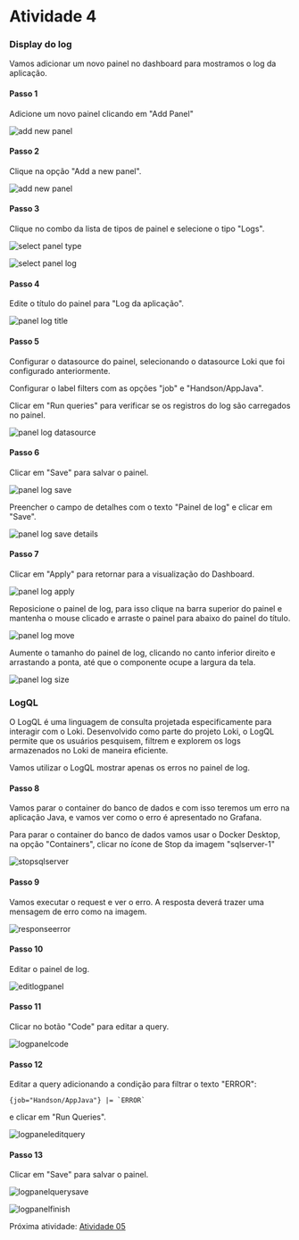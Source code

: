 # Atividade 4

### Display do log

Vamos adicionar um novo painel no dashboard para mostramos o log da aplicação.

#### Passo 1

Adicione um novo painel clicando em "Add Panel"

![add new panel](images/grafanaaddpanel.png)

#### Passo 2

Clique na opção "Add a new panel".

![add new panel](images/grafanaaddpanel2.png)

#### Passo 3

Clique no combo da lista de tipos de painel e selecione o tipo "Logs".

![select panel type](images/grafanaselectpaneltype.png)

![select panel log](images/grafanaselectpanellog.png)

#### Passo 4

Edite o título do painel para "Log da aplicação".

![panel log title](images/panellogtitle.png)

#### Passo 5

Configurar o datasource do painel, selecionando o datasource Loki que foi configurado anteriormente.

Configurar o label filters com as opções "job" e "Handson/AppJava".

Clicar em "Run queries" para verificar se os registros do log são carregados no painel.

![panel log datasource](images/panellogdatasource.png)

#### Passo 6

Clicar em "Save" para salvar o painel.

![panel log save](images/panellogsave.png)

Preencher o campo de detalhes com o texto "Painel de log" e clicar em "Save".

![panel log save details](images/panellogsavedetails.png)

#### Passo 7

Clicar em "Apply" para retornar para a visualização do Dashboard.

![panel log apply](images/panellogapply.png)

Reposicione o painel de log, para isso clique na barra superior do painel e mantenha o mouse clicado e arraste o painel para abaixo do painel do título.

![panel log move](images/panellogmove.png)

Aumente o tamanho do painel de log, clicando no canto inferior direito e arrastando a ponta, até que o componente ocupe a largura da tela.

![panel log size](images/panellogsize.png)

### LogQL

O LogQL é uma linguagem de consulta projetada especificamente para interagir com o Loki. Desenvolvido como parte do projeto Loki, o LogQL permite que os usuários pesquisem, filtrem e explorem os logs armazenados no Loki de maneira eficiente.

Vamos utilizar o LogQL mostrar apenas os erros no painel de log.

#### Passo 8
Vamos parar o container do banco de dados e com isso teremos um erro na aplicação Java, e vamos ver como o erro é apresentado no Grafana.

Para parar o container do banco de dados vamos usar o Docker Desktop, na opção "Containers", clicar no ícone de Stop da imagem "sqlserver-1"

![stopsqlserver](images/stopsqlserver.png)

#### Passo 9
Vamos executar o request e ver o erro. A resposta deverá trazer uma mensagem de erro como na imagem.

![responseerror](images/requesthttpresponseerror.png)

#### Passo 10
Editar o painel de log.

![editlogpanel](images/panellogedit.png)

#### Passo 11
Clicar no botão "Code" para editar a query.

![logpanelcode](images/panellogcode.png)

#### Passo 12
Editar a query adicionando a condição para filtrar o texto "ERROR":

```code
{job="Handson/AppJava"} |= `ERROR` 
```

 e clicar em "Run Queries".

![logpaneleditquery](images/panellogeditquery.png)

#### Passo 13

Clicar em "Save" para salvar o painel.

![logpanelquerysave](images/panellogsavequery.png)

![logpanelfinish](images/painellogfinish.png)


Próxima atividade: [Atividade 05](05-atividade.md)
